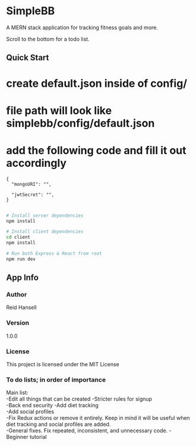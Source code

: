 # SimpleBB

A MERN stack application for tracking fitness goals and more. 

Scroll to the bottom for a todo list.

## Quick Start

# create default.json inside of config/

# file path will look like simplebb/config/default.json

# add the following code and fill it out accordingly

```
{
  "mongoURI": "",

  "jwtSecret": "",
}
 
```

```bash
# Install server dependencies
npm install

# Install client dependencies
cd client
npm install

# Run both Express & React from root
npm run dev
```

## App Info

### Author

Reid Hansell

### Version

1.0.0

### License

This project is licensed under the MIT License

### To do lists; in order of importance

Main list:  
-Edit all things that can be created 
-Stricter rules for signup  
-Back end security
-Add diet tracking  
-Add social profiles  
-Fix Redux actions or remove it entirely. Keep in mind it will be useful when diet tracking and social profiles are added.  
-General fixes. Fix repeated, inconsistent, and unnecessary code. 
-Beginner tutorial

 


